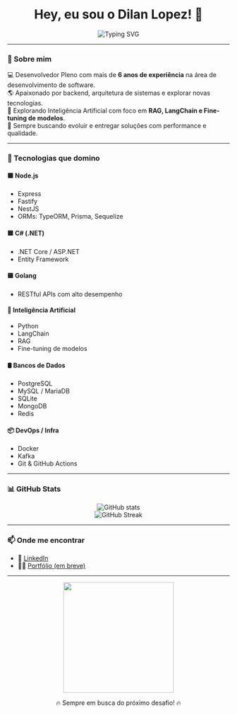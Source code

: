 <h1 align="center">Hey, eu sou o Dilan Lopez! 👋</h1>

<p align="center">
  <img src="https://readme-typing-svg.herokuapp.com?font=Fira+Code&duration=3000&pause=500&center=true&vCenter=true&width=435&lines=Desenvolvedor+Pleno+Fullstack;Apaixonado+por+tecnologia+e+c%C3%B3digo;6+anos+de+experi%C3%AAncia+em+backend" alt="Typing SVG" />
</p>

---

### 🚀 Sobre mim

💻 Desenvolvedor Pleno com mais de **6 anos de experiência** na área de desenvolvimento de software.  
🌎 Apaixonado por backend, arquitetura de sistemas e explorar novas tecnologias.  
🧠 Explorando Inteligência Artificial com foco em **RAG, LangChain e Fine-tuning de modelos**.  
🎯 Sempre buscando evoluir e entregar soluções com performance e qualidade.

---

### 💼 Tecnologias que domino

#### 🟩 Node.js
- Express
- Fastify
- NestJS
- ORMs: TypeORM, Prisma, Sequelize

#### 🟦 C# (.NET)
- .NET Core / ASP.NET
- Entity Framework

#### 🟨 Golang
- RESTful APIs com alto desempenho

#### 🧠 Inteligência Artificial
- Python
- LangChain
- RAG
- Fine-tuning de modelos

#### 🛢️ Bancos de Dados
- PostgreSQL
- MySQL / MariaDB
- SQLite
- MongoDB
- Redis

#### 📦 DevOps / Infra
- Docker
- Kafka
- Git & GitHub Actions

---

### 📊 GitHub Stats

<p align="center">
  <img src="https://github-readme-stats.vercel.app/api?username=dilanlopez&show_icons=true&theme=radical" alt="GitHub stats" />
  <br />
  <img src="https://github-readme-streak-stats.herokuapp.com/?user=dilanlopez&theme=radical" alt="GitHub Streak" />
</p>

---

### 📫 Onde me encontrar

- 💼 [LinkedIn](https://www.linkedin.com/in/dilan-lopez-b43593147/)
- 🧑‍💻 [Portfólio (em breve)](https://dilanlopez.dev)

---

<p align="center">
  <img src="https://media.giphy.com/media/v1.Y2lkPTc5MGI3NjExazJmYmJjcXZ6bWR1ODJsdTQ2bDY4amVhbXloZHB3amdpNHNja3p2diZlcD12MV9naWZzX3NlYXJjaCZjdD1n/l4FGpP4lxGGgK5CBW/giphy.gif" width="250"/>
</p>

<p align="center">🔥 Sempre em busca do próximo desafio! 🔥</p>

 
